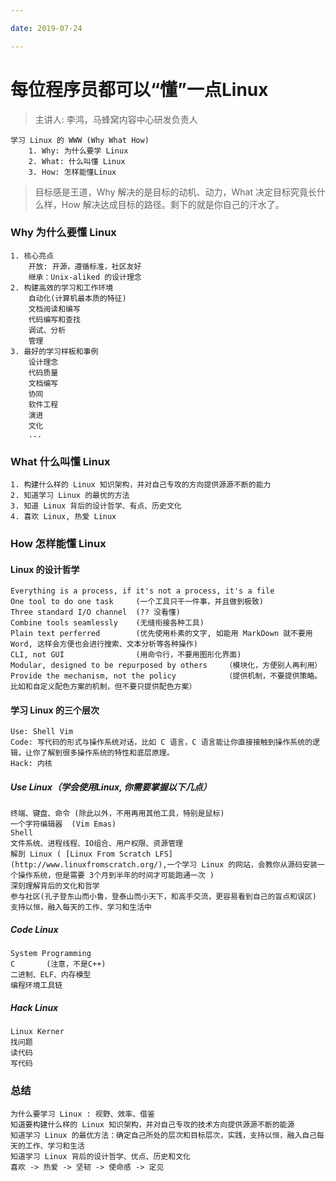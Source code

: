 ```yaml
---

date: 2019-07-24

---
```


# 每位程序员都可以“懂”一点Linux

> 主讲人: 李鸿，马蜂窝内容中心研发负责人

```
学习 Linux 的 WWW (Why What How)
    1. Why: 为什么要学 Linux
    2. What: 什么叫懂 Linux
    3. How: 怎样能懂Linux
```

> 目标感是王道，Why 解决的是目标的动机、动力，What 决定目标究竟长什么样，How 解决达成目标的路径。剩下的就是你自己的汗水了。


### Why 为什么要懂 Linux

    1. 核心亮点
        开放: 开源，遵循标准，社区友好
        继承：Unix-aliked 的设计理念
    2. 构建高效的学习和工作环境
        自动化(计算机最本质的特征)
        文档阅读和编写
        代码编写和查找
        调试、分析
        管理
    3. 最好的学习样板和事例
        设计理念
        代码质量
        文档编写
        协同
        软件工程
        演进
        文化
        ...

### What 什么叫懂 Linux

    1. 构建什么样的 Linux 知识架构，并对自己专攻的方向提供源源不断的能力
    2. 知道学习 Linux 的最优的方法
    3. 知道 Linux 背后的设计哲学、有点、历史文化
    4. 喜欢 Linux, 热爱 Linux


### How 怎样能懂 Linux

#### Linux 的设计哲学

    Everything is a process, if it's not a process, it's a file
    One tool to do one task     (一个工具只干一件事，并且做到极致)
    Three standard I/O channel  (?? 没看懂)
    Combine tools seamlessly    (无缝衔接各种工具)
    Plain text perferred        (优先使用朴素的文字, 如能用 MarkDown 就不要用Word, 这样会方便也会进行搜索、文本分析等各种操作)
    CLI, not GUI                (用命令行，不要用图形化界面)
    Modular, designed to be repurposed by others    （模块化，方便别人再利用）
    Provide the mechanism, not the policy           （提供机制，不要提供策略。比如和自定义配色方案的机制，但不要只提供配色方案）

#### 学习 Linux 的三个层次

    Use: Shell Vim
    Code: 写代码的形式与操作系统对话，比如 C 语言，C 语言能让你直接接触到操作系统的逻辑，让你了解到很多操作系统的特性和底层原理。
    Hack: 内核


##### Use Linux（学会使用Linux, 你需要掌握以下几点）

    终端、键盘、命令 (除此以外，不用再用其他工具，特别是鼠标)
    一个字符编辑器  (Vim Emas)
    Shell
    文件系统、进程线程、IO组合、用户权限、资源管理
    解剖 Linux ( [Linux From Scratch LFS](http://www.linuxfromscratch.org/),一个学习 Linux 的网站，会教你从源码安装一个操作系统，但是需要 3个月到半年的时间才可能跑通一次 )
    深刻理解背后的文化和哲学
    参与社区(孔子登东山而小鲁，登泰山而小天下，和高手交流，更容易看到自己的盲点和误区)
    支持以恒，融入每天的工作、学习和生活中

##### Code Linux

    System Programming
    C       (注意，不是C++)
    二进制、ELF、内存模型
    编程环境工具链

##### Hack Linux

    Linux Kerner
    找问题
    读代码
    写代码

### 总结

    为什么要学习 Linux : 视野、效率、借鉴
    知道要构建什么样的 Linux 知识架构，并对自己专攻的技术方向提供源源不断的能源
    知道学习 Linux 的最优方法：确定自己所处的层次和目标层次，实践，支持以恒，融入自己每天的工作、学习和生活
    知道学习 Linux 背后的设计哲学、优点、历史和文化
    喜欢 -> 热爱 -> 坚韧 -> 使命感 -> 定见


